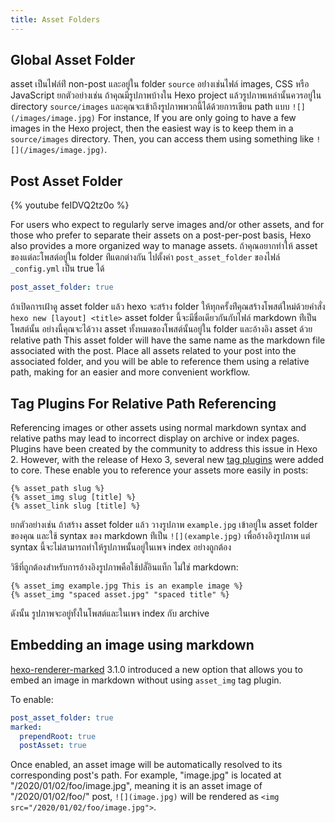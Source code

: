 ```yaml
---
title: Asset Folders
---
```


## Global Asset Folder

asset เป็นไฟล์ท่ี non-post และอยู่ใน folder `source` อย่่างเช่นไฟล์ images, CSS หรือ JavaScript ยกตัวอย่างเช่น ถ้าคุณมีรูปภาพบ้างใน Hexo project แล้วรูปภาพเหล่านั้นควรอยู่ใน directory `source/images` และคุณจะเข้าถึงรูปภาพพวกนี้ได้ด้วยการเขียน path แบบ `![](/images/image.jpg)` For instance, If you are only going to have a few images in the Hexo project, then the easiest way is to keep them in a `source/images` directory. Then, you can access them using something like `![](/images/image.jpg)`.

## Post Asset Folder

{% youtube feIDVQ2tz0o %}

For users who expect to regularly serve images and/or other assets, and for those who prefer to separate their assets on a post-per-post basis, Hexo also provides a more organized way to manage assets. ถ้าคุณอยากทำให้ asset ของแต่ละโพสต์อยู่ใน folder ท่ีแตกต่างกัน ไปตั้งค่า `post_asset_folder` ของไฟล์ `_config.yml` เป็น true ได้

```yaml _config.yml
post_asset_folder: true
```

ถ้าเปิดการเฝ้าดู asset folder แล้ว hexo จะสร้าง folder ให้ทุกครั้งท่ีคุณสร้างโพสต์ใหม่ด้วยคำสั่ง `hexo new [layout] <title>` asset folder นี้จะมีชื่อเดียวกันกับไฟล์ markdown ท่ีเป็นโพสต์นั้น อย่างนี้คุณจะได้วาง asset ทั้งหมดของโพสต์นั้นอยู่ใน folder และอ้างอิง asset ด้วย relative path This asset folder will have the same name as the markdown file associated with the post. Place all assets related to your post into the associated folder, and you will be able to reference them using a relative path, making for an easier and more convenient workflow.

## Tag Plugins For Relative Path Referencing

Referencing images or other assets using normal markdown syntax and relative paths may lead to incorrect display on archive or index pages. Plugins have been created by the community to address this issue in Hexo 2. However, with the release of Hexo 3, several new [tag plugins](/docs/tag-plugins#Include-Assets) were added to core. These enable you to reference your assets more easily in posts:

```
{% asset_path slug %}
{% asset_img slug [title] %}
{% asset_link slug [title] %}
```

ยกตัวอย่างเช่น ถ้าสร้าง asset folder แล้ว วางรูปภาพ `example.jpg` เข้าอยู่ใน asset folder ของคุณ และใช้ syntax ของ markdown ท่ีเป็น `![](example.jpg)` เพื่ออ้างอิงรูปภาพ แต่ syntax นี้จะไม่สามารถทำให้รูปภาพนั้นอยู่ในเพจ index อย่างถูกต้อง

วิธีที่ถูกต้องสำหรับการอ้างอิงรูปภาพคือใช้ปลั๊อินแท็ก ไม่ใช่ markdown:

```
{% asset_img example.jpg This is an example image %}
{% asset_img "spaced asset.jpg" "spaced title" %}
```

ดังนั้น รูปภาพจะอยู่ทั้งในโพสต์และในเพจ index กับ archive

## Embedding an image using markdown

[hexo-renderer-marked](https://github.com/hexojs/hexo-renderer-marked) 3.1.0 introduced a new option that allows you to embed an image in markdown without using `asset_img` tag plugin.

To enable:

```yml _config.yml
post_asset_folder: true
marked:
  prependRoot: true
  postAsset: true
```

Once enabled, an asset image will be automatically resolved to its corresponding post's path. For example, "image.jpg" is located at "/2020/01/02/foo/image.jpg", meaning it is an asset image of "/2020/01/02/foo/" post, `![](image.jpg)` will be rendered as `<img src="/2020/01/02/foo/image.jpg">`.
